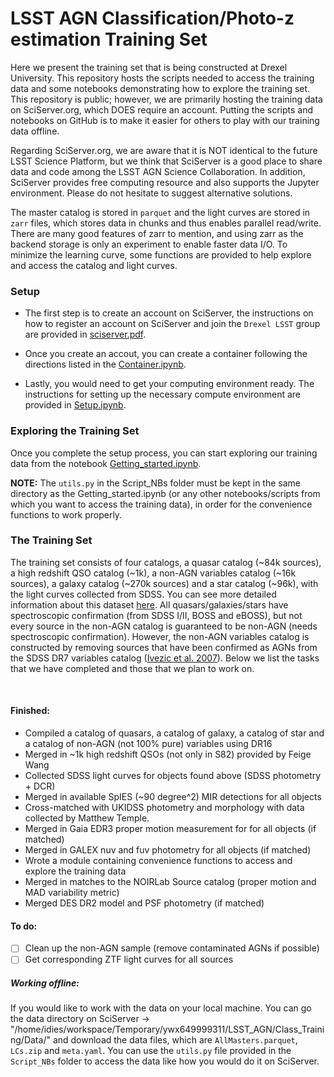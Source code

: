# LSST AGN Classification/Photo-z estimation Training Set

Here we present the training set that is being constructed at Drexel
University. This repository hosts the scripts needed to access the
training data and some notebooks demonstrating how to explore the
training set. This repository is public; 
however, we are primarily hosting the training data on SciServer.org,
which DOES require an account. Putting the scripts
and notebooks on GitHub is to make it easier for others to play
with our training data offline.

Regarding SciServer.org, we are aware that it is NOT identical to the
future LSST Science Platform, but we think that SciServer is a good
place to share data and code among the LSST AGN Science Collaboration.
In addition, SciServer provides free computing resource and also
supports the Jupyter environment. Please do not hesitate to suggest
alternative solutions.

The master catalog is stored in `parquet` and the light curves are
stored in `zarr` files, which stores data in chunks and thus enables
parallel read/write. There are many good features of zarr to mention,
and using zarr as the backend storage is only an experiment to enable
faster data I/O. To minimize the learning curve, some functions are
provided to help explore and access the catalog and light curves.

### Setup
- The first step is to create an account on SciServer, the instructions
  on how to register an account on SciServer and join the `Drexel LSST` 
  group are provided in [sciserver.pdf](Setup/sciserver.pdf). 

- Once you create an accout, you can create a container following the 
  directions listed in the [Container.ipynb](Setup/Container.ipynb).

- Lastly, you would need to get your computing environment ready. 
  The instructions for setting up the necessary compute environment are 
  provided in [Setup.ipynb](Setup/Setup.ipynb).

### Exploring the Training Set
Once you complete the setup process, you can start exploring our training data 
from the notebook [Getting_started.ipynb](Script_NBs/00_Getting_started.ipynb).

**NOTE:** The `utils.py` in the Script_NBs folder must be kept in the same directory 
as the Getting_started.ipynb (or any other notebooks/scripts from which you want to access 
the training data), in order for the convenience functions to work properly.

### The Training Set
The training set consists of four catalogs, a quasar catalog (~84k
sources), a high redshift QSO catalog (~1k), a non-AGN variables catalog (~16k sources), 
a galaxy catalog (~270k sources) and a star catalog (~96k), 
with the light curves collected from SDSS. 
You can see more detailed information about this dataset [here](./Data_Stat.md). 
All quasars/galaxies/stars have spectroscopic confirmation
(from SDSS I/II, BOSS and eBOSS), but not every source in the non-AGN
catalog is guaranteed to be non-AGN (needs spectroscopic
confirmation). However, the non-AGN variables catalog is constructed by removing
sources that have been confirmed as AGNs from the SDSS DR7
variables catalog ([Ivezic et al. 2007](http://faculty.washington.edu/ivezic/sdss/catalogs/S82variables.html)). 
Below we list the tasks that we have completed and those that we plan to work on.

<br/>

#### Finished:
- Compiled a catalog of quasars, a catalog of galaxy, 
  a catalog of star and a catalog of non-AGN (not 100% pure) variables using DR16
- Merged in ~1k high redshift QSOs (not only in S82) provided by Feige Wang
- Collected SDSS light curves for objects found above (SDSS photometry + DCR)
- Merged in available SpIES (~90 degree^2) MIR detections for all objects
- Cross-matched with UKIDSS photometry and morphology with data collected by Matthew Temple.
- Merged in Gaia EDR3 proper motion measurement for for all objects (if matched)
- Merged in GALEX nuv and fuv photometry for all objects (if matched)
- Wrote a module containing convenience functions to access and explore the training data
- Merged in matches to the NOIRLab Source catalog (proper motion and MAD variability metric)
- Merged DES DR2 model and PSF photometry (if matched)

#### To do:
- [ ] Clean up the non-AGN sample (remove contaminated AGNs if possible)
- [ ] Get corresponding ZTF light curves for all sources

##### Working offline:
If you would like to work with the data on your local machine. You can go the data directory on SciServer -> "/home/idies/workspace/Temporary/ywx649999311/LSST_AGN/Class_Training/Data/" and download the data files, which are `AllMasters.parquet`, `LCs.zip` and `meta.yaml`. You can use the `utils.py` file provided in the `Script_NBs` folder to access the data like how you would do it on SciServer.  